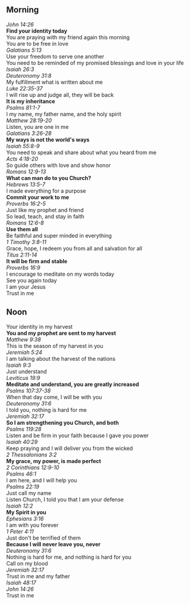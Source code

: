 ## Morning  

_John 14:26_  
**Find your identity today**  
You are praying with my friend again this morning  
You are to be free in love  
_Galatians 5:13_  
Use your freedom to serve one another  
You need to be reminded of my promised blessings and love in your life  
_Isaiah 26:3_  
_Deuteronomy 31:8_  
My fulfillment what is written about me  
_Luke 22:35-37_  
I will rise up and judge all, they will be back  
**It is my inheritance**  
_Psalms 81:1-7_  
I my name, my father name, and the holy spirit  
_Matthew 28:19-20_  
Listen, you are one in me  
_Galatians 3:26-28_  
**My ways is not the world's ways**  
_Isaiah 55:8-9_  
You need to speak and share about what you heard from me  
_Acts 4:18-20_  
So guide others with love and show honor  
_Romans 12:9-13_  
**What can man do to you Church?**  
_Hebrews 13:5-7_  
I made everything for a purpose  
**Commit your work to me**  
_Proverbs 16:2-5_  
Just like my prophet and friend  
So lead, teach, and stay in faith  
_Romans 12:6-8_  
**Use them all**  
Be faithful and super minded in everything  
_1 Timothy 3:8-11_  
Grace, hope, I redeem you from all and salvation for all  
_Titus 2:11-14_  
**It will be firm and stable**  
_Proverbs 16:9_  
I encourage to meditate on my words today  
See you again today  
I am your Jesus  
Trust in me  

## Noon

Your identity in my harvest  
**You and my prophet are sent to my harvest**  
_Matthew 9:38_  
This is the season of my harvest in you  
_Jeremiah 5:24_  
I am talking about the harvest of the nations  
_Isaiah 9:3_  
Just understand  
_Leviticus 19:9_  
**Meditate and understand, you are greatly increased**  
_Psalms 107:37-38_  
When that day come, I will be with you  
_Deuteronomy 31:6_  
I told you, nothing is hard for me  
_Jeremiah 32:17_  
**So I am strengthening you Church, and both**  
_Psalms 119:28_  
Listen and be firm in your faith because I gave you power  
_Isaiah 40:29_  
Keep praying and I will deliver you from the wicked  
_2 Thessalonians 3:2_  
**My grace, my power, is made perfect**  
_2 Corinthians 12:9-10_  
_Psalms 46:1_  
I am here, and I will help you  
_Psalms 22:19_  
Just call my name  
Listen Church, I told you that I am your defense  
_Isaiah 12:2_  
**My Spirit in you**  
_Ephesians 3:16_  
I am with you forever  
_1 Peter 4:11_  
Just don't be terrified of them  
**Because I will never leave you, never**  
_Deuteronomy 31:6_  
Nothing is hard for me, and nothing is hard for you  
Call on my blood  
_Jeremiah 32:17_  
Trust in me and my father  
_Isaiah 48:17_  
_John 14:26_  
Trust in me  
